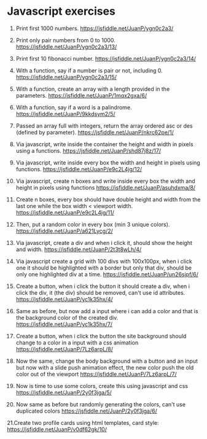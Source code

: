 # Javascript exercises
1. Print first 1000 numbers.
https://jsfiddle.net/JuanP/ygn0c2a3/

2. Print only pair numbers from 0 to 1000.
https://jsfiddle.net/JuanP/ygn0c2a3/13/

3. Print first 10 fibonacci number.
https://jsfiddle.net/JuanP/ygn0c2a3/14/

4. With a function, say if a number is pair or not, including 0.
https://jsfiddle.net/JuanP/ygn0c2a3/15/

5. With a function, create an array with a length provided in the parameters.
https://jsfiddle.net/JuanP/1mqx2gxa/6/

6. With a function, say if a word is a palindrome.
https://jsfiddle.net/JuanP/9kkdsym2/5/

7. Passed an array full with integers, return the array ordered asc or des (defined by parameter).
https://jsfiddle.net/JuanP/nkrc62pe/1/

8. Via javascript, write inside the container the height and width in pixels using a functions.
https://jsfiddle.net/JuanP/shd87j8z/17/

9. Via javascript, write inside every box the width and height in pixels using functions.
https://jsfiddle.net/JuanP/e9c2L4jg/12/

10. Via javascript, create n boxes and write inside every box the width and height in pixels using functions 
https://jsfiddle.net/JuanP/asuhdxma/8/

11. Create n boxes, every box should have double height and width from the last one while the box width < viewport width.
https://jsfiddle.net/JuanP/e9c2L4jg/11/

12. Then, put a random color in every box (min 3 unique colors).
https://jsfiddle.net/JuanP/a621Lycg/2/

13. Via javascript, create a div and when i click it, should show the height and width.
https://jsfiddle.net/JuanP/2t3t8wLh/4/

14. Via javascript create a grid with 100 divs with 100x100px, when i click one it should be highlighted with a border but only that div, should be only one highlighted div at a time.
https://jsfiddle.net/JuanP/un26sjpf/6/

15. Create a button, when i click the button it should create a div, when i click the div, it (the div) should be removed, can't use id attributes.
https://jsfiddle.net/JuanP/yc1k35hx/4/

16.	Same as before, but now add a input where i can add a color and that is the background color of the created div.
https://jsfiddle.net/JuanP/yc1k35hx/7/

17.	Create a button, when i click the button the site background should change to a color in a input with a css animation
https://jsfiddle.net/JuanP/7Lz6arpL/8/

18. Now the same, change the body background with a button and an input but now with a slide push animation effect, the new color push the old color out of the viewport
https://jsfiddle.net/JuanP/7Lz6arpL/7/

19. Now is time to use some colors, create this using javascript and css 
https://jsfiddle.net/JuanP/2y0f3jga/5/

20. Now same as before but randomly generating the colors, can't use duplicated colors
https://jsfiddle.net/JuanP/2y0f3jga/6/

21.Create two profile cards using html templates, card style:
https://jsfiddle.net/JuanP/v0df62gk/10/

